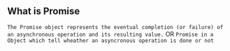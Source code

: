 ## What is Promise
`The Promise object represents the eventual completion (or failure) of an asynchronous operation and its resulting value.`
                            OR
`Promise in a Object which tell wheather an asyncronous operation is done or not`
